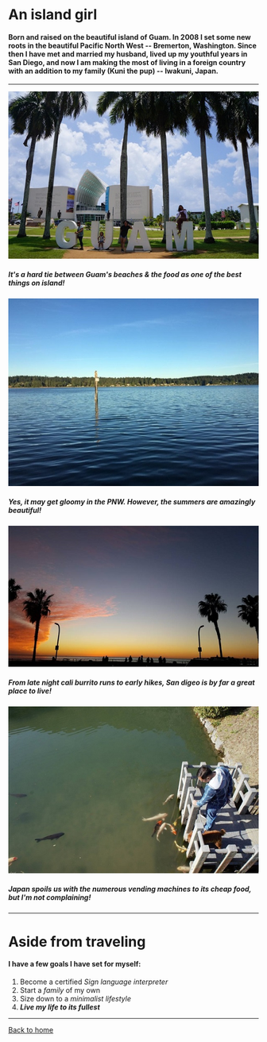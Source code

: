 # An island girl 

#### Born and raised on the beautiful island of Guam.  In 2008 I set some new roots in the beautiful Pacific North West -- Bremerton, Washington.  Since then I have met and married my husband, lived up my youthful years in San Diego, and now I am making the most of living in a foreign country with an addition to my family (Kuni the pup) -- Iwakuni, Japan.

---

![GUAM](GUAM.jpg)

##### It's a hard tie between Guam's beaches & the food as one of the best things on island!

![BREMERTON](Bremerton.jpg)

##### Yes, it may get gloomy in the PNW. However, the summers are amazingly beautiful!

![SANDIEGO](SD.jpg)

##### From late night cali burrito runs to early hikes, San digeo is by far a great place to live!

![IWAKUNI](IWK.jpg)

##### Japan spoils us with the numerous vending machines to its cheap food, but I'm not complaining!

---

# Aside from traveling

#### I have a few goals I have set for myself:
1. Become a certified *Sign language interpreter*
2. Start a *family* of my own
3. Size down to a *minimalist lifestyle*
4. ***Live my life to its fullest***

---


[Back to home](index)
